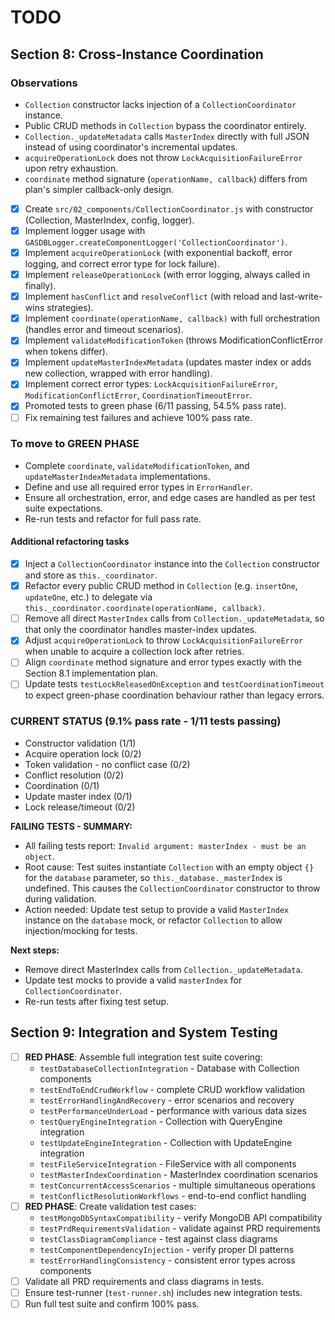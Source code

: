 # TODO

## Section 8: Cross-Instance Coordination

### Observations

- `Collection` constructor lacks injection of a `CollectionCoordinator` instance.
- Public CRUD methods in `Collection` bypass the coordinator entirely.
- `Collection._updateMetadata` calls `MasterIndex` directly with full JSON instead of using coordinator's incremental updates.
- `acquireOperationLock` does not throw `LockAcquisitionFailureError` upon retry exhaustion.
- `coordinate` method signature (`operationName, callback`) differs from plan's simpler callback-only design.

- [x] Create `src/02_components/CollectionCoordinator.js` with constructor (Collection, MasterIndex, config, logger).
- [x] Implement logger usage with `GASDBLogger.createComponentLogger('CollectionCoordinator')`.
- [x] Implement `acquireOperationLock` (with exponential backoff, error logging, and correct error type for lock failure).
- [x] Implement `releaseOperationLock` (with error logging, always called in finally).
- [x] Implement `hasConflict` and `resolveConflict` (with reload and last-write-wins strategies).
- [x] Implement `coordinate(operationName, callback)` with full orchestration (handles error and timeout scenarios).
- [x] Implement `validateModificationToken` (throws ModificationConflictError when tokens differ).
- [x] Implement `updateMasterIndexMetadata` (updates master index or adds new collection, wrapped with error handling).
- [x] Implement correct error types: `LockAcquisitionFailureError`, `ModificationConflictError`, `CoordinationTimeoutError`.
- [x] Promoted tests to green phase (6/11 passing, 54.5% pass rate).
- [ ] Fix remaining test failures and achieve 100% pass rate.

### To move to GREEN PHASE

- Complete `coordinate`, `validateModificationToken`, and `updateMasterIndexMetadata` implementations.
- Define and use all required error types in `ErrorHandler`.
- Ensure all orchestration, error, and edge cases are handled as per test suite expectations.
- Re-run tests and refactor for full pass rate.

#### Additional refactoring tasks

- [x] Inject a `CollectionCoordinator` instance into the `Collection` constructor and store as `this._coordinator`.
- [x] Refactor every public CRUD method in `Collection` (e.g. `insertOne`, `updateOne`, etc.) to delegate via `this._coordinator.coordinate(operationName, callback)`.
- [ ] Remove all direct `MasterIndex` calls from `Collection._updateMetadata`, so that only the coordinator handles master-index updates.
- [x] Adjust `acquireOperationLock` to throw `LockAcquisitionFailureError` when unable to acquire a collection lock after retries.
- [ ] Align `coordinate` method signature and error types exactly with the Section 8.1 implementation plan.
- [ ] Update tests `testLockReleasedOnException` and `testCoordinationTimeout` to expect green-phase coordination behaviour rather than legacy errors.

### CURRENT STATUS (9.1% pass rate - 1/11 tests passing)

- Constructor validation (1/1)
- Acquire operation lock (0/2)
- Token validation - no conflict case (0/2)
- Conflict resolution (0/2)
- Coordination (0/1)
- Update master index (0/1)
- Lock release/timeout (0/2)

**FAILING TESTS - SUMMARY:**

- All failing tests report: `Invalid argument: masterIndex - must be an object`.
- Root cause: Test suites instantiate `Collection` with an empty object `{}` for the `database` parameter, so `this._database._masterIndex` is undefined. This causes the `CollectionCoordinator` constructor to throw during validation.
- Action needed: Update test setup to provide a valid `MasterIndex` instance on the `database` mock, or refactor `Collection` to allow injection/mocking for tests.

**Next steps:**
- Remove direct MasterIndex calls from `Collection._updateMetadata`.
- Update test mocks to provide a valid `masterIndex` for `CollectionCoordinator`.
- Re-run tests after fixing test setup.

## Section 9: Integration and System Testing

- [ ] **RED PHASE**: Assemble full integration test suite covering:
  - `testDatabaseCollectionIntegration` - Database with Collection components
  - `testEndToEndCrudWorkflow` - complete CRUD workflow validation
  - `testErrorHandlingAndRecovery` - error scenarios and recovery
  - `testPerformanceUnderLoad` - performance with various data sizes
  - `testQueryEngineIntegration` - Collection with QueryEngine integration
  - `testUpdateEngineIntegration` - Collection with UpdateEngine integration
  - `testFileServiceIntegration` - FileService with all components
  - `testMasterIndexCoordination` - MasterIndex coordination scenarios
  - `testConcurrentAccessScenarios` - multiple simultaneous operations
  - `testConflictResolutionWorkflows` - end-to-end conflict handling
- [ ] **RED PHASE**: Create validation test cases:
  - `testMongoDbSyntaxCompatibility` - verify MongoDB API compatibility
  - `testPrdRequirementsValidation` - validate against PRD requirements
  - `testClassDiagramCompliance` - test against class diagrams
  - `testComponentDependencyInjection` - verify proper DI patterns
  - `testErrorHandlingConsistency` - consistent error types across components
- [ ] Validate all PRD requirements and class diagrams in tests.
- [ ] Ensure test-runner (`test-runner.sh`) includes new integration tests.
- [ ] Run full test suite and confirm 100% pass.
